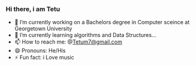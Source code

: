 ### Hi there, i am Tetu 

- 🔭 I’m currently working on a Bachelors degree in Computer sceince at Georgetown University
- 🌱 I’m currently learning algorithms and Data Structures...
- 📫 How to reach me: @Tetum7@gmail.com
- 😄 Pronouns: He/His
- ⚡ Fun fact: i Love music

